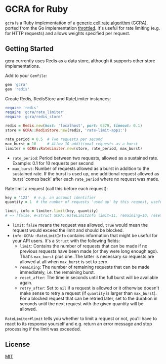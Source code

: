 # GCRA for Ruby

`gcra` is a Ruby implementation of a [generic cell rate algorithm](https://en.wikipedia.org/wiki/Generic_cell_rate_algorithm) (GCRA), ported from the Go implementation [throttled](https://github.com/throttled/throttled). It's useful for rate limiting (e.g. for HTTP requests) and allows weights specified per request.

## Getting Started

gcra currently uses Redis as a data store, although it supports other store implementations.

Add to your `Gemfile`:

```ruby
gem 'gcra'
gem 'redis'
```

Create Redis, RedisStore and RateLimiter instances:

```ruby
require 'redis'
require 'gcra/rate_limiter'
require 'gcra/redis_store'

redis = Redis.new(host: 'localhost', port: 6379, timeout: 0.1)
store = GCRA::RedisStore.new(redis, 'rate-limit-app1:')

rate_period = 0.5  # Two requests per second
max_burst = 10     # Allow 10 additional requests as a burst
limiter = GCRA::RateLimiter.new(store, rate_period, max_burst)
```

* `rate_period`: Period between two requests, allowed as a sustained rate. Example: 0.1 for 10 requests per second
* `max_burst`: Number of requests allowed as a burst in addition to the sustained  rate. If the burst is used up, one additional request allowed as burst 'comes back' after each `rate_period` where no request was made.

Rate limit a request (call this before each request):

```ruby
key = '123'  # e.g. an account identifier
quantity = 1  # the number of requests 'used up' by this request, useful e.g. for batch requests

limit, info = limiter.limit(key, quantity)
# => [false, #<struct GCRA::RateLimitInfo limit=11, remaining=10, reset_after=0.5, retry_after=nil>]
```

* `limit`: `false` means the request was allowed, `true` would mean the request would exceed the limit and should be blocked.
* `info`: `GCRA::RateLimitInfo` contains information that might be useful for your API users. It's a `Struct` with the following fields:
    - `limit`: Contains the number of requests that can be made if no previous requests have been made (or they were long enough ago). That's `max_burst` plus one. The latter is necessary so requests are allowed at all when `max_burst` is set to zero.
    - `remaining`: The number of remaining requests that can be made immediately, i.e. the remaining burst.
    - `reset_after`: The time in seconds until the full burst will be available again.
    - `retry_after`: Set to `nil` if a request is allowed or it otherwise doesn't make sense to retry a request (if `quantity` is larger than `max_burst`). For a blocked request that can be retried later, set to the duration in seconds until the next request with the given quantity will be allowed.

`RateLimiter#limit` tells you whether to limit a request or not, you'll have to react to its response yourself and e.g. return an error message and stop processing if the limit was exceeded.

## License

[MIT](LICENSE)
